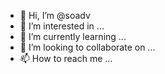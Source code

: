 - 👋 Hi, I’m @soadv
- 👀 I’m interested in ...
- 🌱 I’m currently learning ...
- 💞️ I’m looking to collaborate on ...
- 📫 How to reach me ...

<!---
soadv/soadv is a ✨ special ✨ repository because its `README.md` (this file) appears on your GitHub profile.
You can click the Preview link to take a look at your changes.
--->
